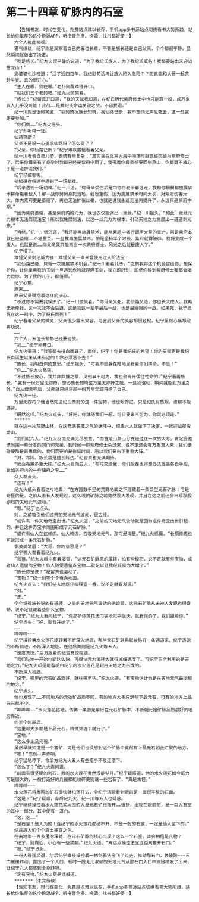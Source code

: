 # 第二十四章 矿脉内的石室
        【告知书友，时代在变化，免费站点难以长存，手机app多书源站点切换看书大势所趋，站长给你推荐的这个换源APP，听书音色多、换源、找书都好使！】
       六个人彼此相视。
       雾气缭绕，纪宁则是观察着自己的五位长辈，不管是族长还是自己父亲，个个都很平静，显然瞬间就做出了决定。
       “我是族长。”纪九火很平静的说道，“为了我纪氏族人，为了我纪氏威名！我都要站出来迎战雪龙山！”
       影婆婆也沙哑道：“活了近四百年，我纪影苟活再让族人陷入危险中？而且能和大哥一起共赴生死，真的很开心。”
       “主人在哪，我在哪。”老仆阿醒难得开口。
       “就我们三个老的吧。”纪九火微笑着。
       “族长！”纪留真开口道，“我的天赋我知道，在纪氏历代紫府修士中也只能算一般，成万象真人几乎没可能！此战……是我纪氏命运关键之战，不容我退。”
       纪一川则是很微笑道：“我的情况族长知晓，我仙路已断，我不想悄无声息死去，这一战我定要参加。”
       “你们俩……”纪九火摇头。
       纪宁却听得一怔。
       仙路已断？
       父亲不是说一心追求仙路吗？怎么变了？
       “父亲，你仙路已断？”纪宁难以置信看着父亲。
       纪一川看着自己儿子，表情有些复杂：“其实我在北冥大海中闯荡时就已经突破为紫府修士了，后来你母亲有了身孕时我都已经是紫府中期了，我带着你母亲想要回到燕山，你舅舅不放心于是一道护送我们。”
       纪宁仔细聆听。
       他知道在归途中遇到了一场劫难。
       “后来遇到一场劫难。”纪一川道，“你母亲受伤后是由你白叔带着逃走，我和你舅舅都施展禁术拼命拖着敌人！那一战你舅舅身死当场，我也重伤，因为施展禁术时间太长，对紫府伤害太大，体内紫府更是萎缩了，再也无法扩张丝毫，也就是说我永远无法再提升了，永远只是紫府中期。”
       “因为紫府萎缩，甚至紫府内的元力，我也仅仅能调出一丝丝。”纪一川摇头，“如此一丝丝元力根本无法驾驭法宝！所以我施展剑法，以这一丝元力为根本，引动天地之力施展出一道道剑光来。”
       “当然。”纪一川低沉道，“我还能再施展禁术，能从紫府中强行调用大量的元力。可是紫府本就已经萎缩……不堪重负。一旦我再施展禁术，怕是坚持半个时辰，紫府就得破碎。我将变成一个废人。也就是说……你父亲我只能再当一次紫府修士，风光之后就是废人了。”
       纪宁懵了。
       难怪父亲剑法威力强！难怪父亲一直未曾使用过入阶法宝！
       “我仙路已绝，只有一次施展禁术机会。”纪一川看着儿子，“之前我将这个机会留给你，想保护你，让你拿着我的玉剑一旦遇到危险就捏碎玉剑，我立即赶到，即便你碰到紫府修士我都会竭力救你。为了我的儿子，都值得。”
       纪宁心颤。
       原来……
       原来父亲就抱着这样的决心。
       “不过你不需要我保护了。”纪一川微笑着，“你母亲又死，我仙路又绝，你也长大成人。我再无所牵挂，这一次我不会后退，这是我这一辈子最后一战，也是最耀眼的一战。如果死，我宁愿死在这一战中，为了纪氏而死！”
       纪宁看着父亲的微笑，父亲很少露出笑容，可此刻父亲的笑容却很轻松，纪宁虽然心痛却没再劝说。
       ……
       六个人，五位长辈都已经要迎战。
       “我……”纪宁刚开口。
       纪九火喝道：“我等都去拼命就算了，而你，纪宁！你是我纪氏的希望！你的天赋更是我纪氏自诞生以来从未有过的！你必须活下去！”
       “族长，我明白你的意思。”纪宁摇头，“可我不愿躲在暗地里看着你们拼命，不愿！”
       “你……”纪九火怒道。
       “不过族长放心，我并非莽撞之辈，见到事不可为，我也会离开保住性命的。”纪宁看着族长，“我有一份万里无踪符，想必族长知晓这万里无踪符之威，一旦我驱动，瞬间就能到万里之外。”自从母亲死后，父亲就已经将那一份万里无踪符给了自己。
       纪九火一怔。
       万里无踪符？他当然知道纪氏西府的这一件宝物，他也眼馋过。只是纪氏有族规，谁都不能违背。
       “既然这样。”纪九火点头，“好吧，你就随我们一起。可只要事不可为，你就必须走。”
       ******
       就在这一片荒野山林，在这充满雾瘴之气的迷阵中，纪氏六人就做下了决定，一起迎战那雪龙山。
       “我们就六人。”纪九火反而充满无尽战意，“而雪龙山燕山分支经过这一次的大亏，肯定会邀请周围一些分支的同门师兄弟，到时候一群紫府修士杀过来，说不定还会有万象真人来！我们硬碰硬那是最愚蠢的，我们需要的是拖延时间，所以我们要布下重重大阵。”
       “对，布阵。族长最是擅长阵法。”纪留真也充满期待。
       “我会布置多重大阵。”纪九火看向五人，“布阵交给我，你们现在也得想办法提高各自手段，比如各府内的一些镇府之宝……”
       众人都点头。
       “还有！”
       纪九火低头看着这片地面，“在方圆数千里的荒野地面之下潜藏着一条巨型元石矿脉！可是奇怪的是，之前从未有人发现过，这么浅的矿脉之前竟然没人发现，并且在这之前还会出现那般剧烈的天地元气波动。”
       “嗯。”纪宁也点头。
       对，之前吸引他们过来的天地元气波动，很古怪。
       “或许有一件天地奇宝出世。”纪九火道，“之前的天地元气波动就是因为这件奇宝出世引起的，并且这件奇宝令周围形成了元石矿脉。”
       “或许有仙人在这修炼。仙人修炼，吞吸天地元气，那可是海量。”纪九火感慨，“长期修炼也可能形成一条元石矿脉。”
       影婆婆皱眉：“大哥，你的意思是？”
       纪宁等人都看着纪九火。
       “我猜。”纪九火眼中有着渴望，“这元石矿脉来的蹊跷，怕有些秘密。说不定就有些宝物，或者仙人遗留的宝物！仙人随便遗留点宝物……就足以让我纪氏实力大增了。”
       “族长你是说？”纪留真也激动了。
       “宝物？”纪一川等个个看向地面。
       纪九火点头：“我们钻入地底仔细探查一番，说不定就有发现。”
       “对。”
       “走。”
       个个觉得族长说的有道理，之前的天地元气波动的确诡异，这元石矿脉从未被人发现也很奇特。说不定就藏着些什么宝物。
       “纪宁。”纪九火看向纪宁，“你那护体莲花法门钻地似乎很快，就看你的了，我们跟着你。”
       纪宁点头：“好，那我开始了。”
       ……
       哗哗哗~~~
       纪宁操控着水火莲花旋转着不断深入地底，那些元石矿轻易就被钻开一条通道来，纪宁迅速的不断前进，不断深入地底。在他后面则是纪九火等五人。
       “速度真快。”后方跟着的纪留真惊叹道。
       “我们钻地一开始也能这么快，可很快元力消耗大就得减缓速度了。可纪宁完全利用的是天地之力。”纪九火却是能看明白纪宁的水火莲花是利用天地之力形成的。
       不断深入地底。
       “纪宁，哪里的元石矿品质好，就往哪里钻。”纪九火道，“有宝物估计也是在天地元气最浓郁的地方。”
       纪宁点头。
       他也发现了……不同地方的元始矿品质不同，有的地方大多只是些下品元石。可有的地方上品元石都不少。
       “哗哗哗~~”水火莲花钻地，仿佛一条游龙窜行在元石矿脉中，不断朝元始矿脉品质最好的地方靠近。
       约半个时辰后。
       “这里可大多都是上品元石，稍微筛选下就行了。”
       “宝地。”
       “这么多上品元石。”
       虽然早就知道是一个富矿，可是他们也没想到这个矿脉中竟然有上品元石如此汇聚的地方。
       “嘭！”忽然一声炸响。
       纪宁猛地停下，令后方纪九火五人有些措手不及连停下。
       “怎么了？”纪九火连问道。
       “前面有很坚硬的岩石，我的水火莲花竟然没能钻开。”纪宁疑惑道，他的水火莲花如今威力可是很大的，一般打造好的兵器都能绞碎更别说一些岩石了，“真是古怪。”
       哗哗哗~~~
       水火莲花将周围的矿石很快就扫荡开去，令纪宁清晰看到眼前是一面很平整的石面。
       “这是？”纪宁疑惑，身后纪九火、纪一川等五人也疑惑。
       纪宁继续操控着水火莲花奖周围的大量元石矿扫荡开……很快，出现在眼前的，是一巨大石室的其中一部分，其中便有一道门。
       “这，这……”
       “是石室！是人为的！连纪宁的水火莲花都破不开，不是一般的石室，一定是仙人留下的。”
       纪氏族人们个个露出狂喜之色。
       在离地面一百多里的深处，在元石矿脉的核心出现了这么一个石室，谁会相信是凡物？
       “纪宁，别靠近，小心有一些禁制。”纪九火道，“离远点操控法宝远距离推开石门。”
       “嗯。”纪宁点头。
       一行人连连后退，尔后纪宁直接操控着一柄剑器法宝飞了过去，推动那石门，轰隆隆~~~石门缓缓转动，露出了一个入口，顿时一股无比浓郁的天地元气从那石门入口中直接喷发了出来，让纪宁六人都感到全身舒坦。
       “定有宝物。”纪九火更是连喊道。
       *******（未完待续）
       【告知书友，时代在变化，免费站点难以长存，手机app多书源站点切换看书大势所趋，站长给你推荐的这个换源APP，听书音色多、换源、找书都好使！】